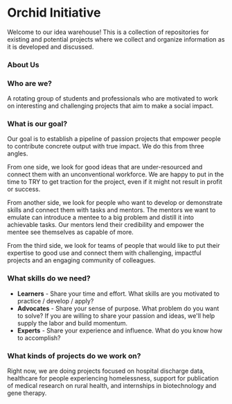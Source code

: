 # Orchid Initiative
Welcome to our idea warehouse! This is a collection of repositories for existing and potential projects where we collect and organize information as it is developed and discussed.  


### About Us


### Who are we?
A rotating group of students and professionals who are motivated to work on interesting and challenging projects that aim to make a social impact.


### What is our goal?
Our goal is to establish a pipeline of passion projects that empower people to contribute concrete output with true impact.  We do this from three angles.

From one side, we look for good ideas that are under-resourced and connect them with an unconventional workforce. We are happy to put in the time to TRY to get traction for the project, even if it might not result in profit or success.

From another side, we look for people who want to develop or demonstrate skills and connect them with tasks and mentors.  The mentors we want to emulate can introduce a mentee to a big problem and distill it into achievable tasks. Our mentors lend their credibility and empower the mentee see themselves as capable of more.

From the third side, we look for teams of people that would like to put their expertise to good use and connect them with challenging, impactful projects and an engaging community of colleagues.

### What skills do we need?
- **Learners** - Share your time and effort.  What skills are you motivated to practice / develop / apply?
- **Advocates** - Share your sense of purpose.  What problem do you want to solve?  If you are willing to share your passion and ideas, we'll help supply the labor and build momentum.
- **Experts** - Share your experience and influence.  What do you know how to accomplish?


### What kinds of projects do we work on?
Right now, we are doing projects focused on hospital discharge data, healthcare for people experiencing homelessness, support for publication of medical research on rural health, and internships in biotechnology and gene therapy.
